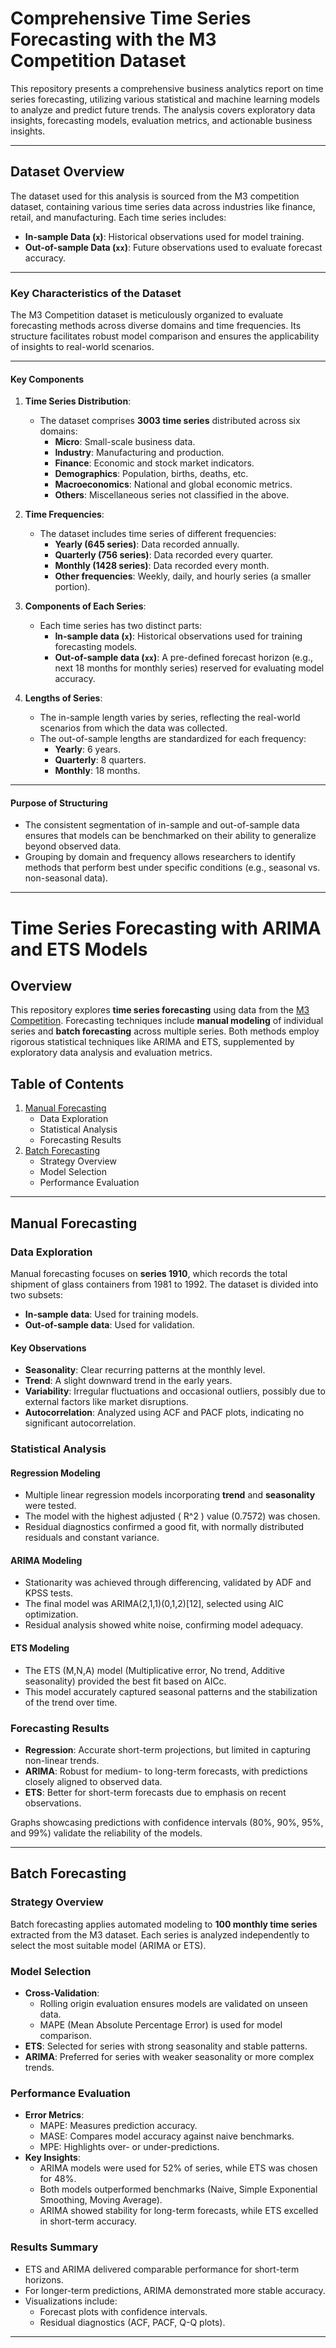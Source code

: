 # Comprehensive Time Series Forecasting with the M3 Competition Dataset

This repository presents a comprehensive business analytics report on time series forecasting, utilizing various statistical and machine learning models to analyze and predict future trends. The analysis covers exploratory data insights, forecasting models, evaluation metrics, and actionable business insights.

---

## Dataset Overview

The dataset used for this analysis is sourced from the M3 competition dataset, containing various time series data across industries like finance, retail, and manufacturing. Each time series includes:
- **In-sample Data (`x`)**: Historical observations used for model training.
- **Out-of-sample Data (`xx`)**: Future observations used to evaluate forecast accuracy.

---

### Key Characteristics of the Dataset

The M3 Competition dataset is meticulously organized to evaluate forecasting methods across diverse domains and time frequencies. Its structure facilitates robust model comparison and ensures the applicability of insights to real-world scenarios.

---

#### Key Components
1. **Time Series Distribution**:
   - The dataset comprises **3003 time series** distributed across six domains:
     - **Micro**: Small-scale business data.
     - **Industry**: Manufacturing and production.
     - **Finance**: Economic and stock market indicators.
     - **Demographics**: Population, births, deaths, etc.
     - **Macroeconomics**: National and global economic metrics.
     - **Others**: Miscellaneous series not classified in the above.

2. **Time Frequencies**:
   - The dataset includes time series of different frequencies:
     - **Yearly (645 series)**: Data recorded annually.
     - **Quarterly (756 series)**: Data recorded every quarter.
     - **Monthly (1428 series)**: Data recorded every month.
     - **Other frequencies**: Weekly, daily, and hourly series (a smaller portion).

3. **Components of Each Series**:
   - Each time series has two distinct parts:
     - **In-sample data (`x`)**: Historical observations used for training forecasting models.
     - **Out-of-sample data (`xx`)**: A pre-defined forecast horizon (e.g., next 18 months for monthly series) reserved for evaluating model accuracy.

4. **Lengths of Series**:
   - The in-sample length varies by series, reflecting the real-world scenarios from which the data was collected.
   - The out-of-sample lengths are standardized for each frequency:
     - **Yearly**: 6 years.
     - **Quarterly**: 8 quarters.
     - **Monthly**: 18 months.

---

#### Purpose of Structuring
- The consistent segmentation of in-sample and out-of-sample data ensures that models can be benchmarked on their ability to generalize beyond observed data.
- Grouping by domain and frequency allows researchers to identify methods that perform best under specific conditions (e.g., seasonal vs. non-seasonal data).

---

# Time Series Forecasting with ARIMA and ETS Models

## Overview
This repository explores **time series forecasting** using data from the [M3 Competition](https://forecasters.org/resources/time-series-data/m3-competition/). Forecasting techniques include **manual modeling** of individual series and **batch forecasting** across multiple series. Both methods employ rigorous statistical techniques like ARIMA and ETS, supplemented by exploratory data analysis and evaluation metrics.

## Table of Contents
1. [Manual Forecasting](#manual-forecasting)
   - Data Exploration
   - Statistical Analysis
   - Forecasting Results
2. [Batch Forecasting](#batch-forecasting)
   - Strategy Overview
   - Model Selection
   - Performance Evaluation

---

## Manual Forecasting

### Data Exploration
Manual forecasting focuses on **series 1910**, which records the total shipment of glass containers from 1981 to 1992. The dataset is divided into two subsets:
- **In-sample data**: Used for training models.
- **Out-of-sample data**: Used for validation.

#### Key Observations
- **Seasonality**: Clear recurring patterns at the monthly level.
- **Trend**: A slight downward trend in the early years.
- **Variability**: Irregular fluctuations and occasional outliers, possibly due to external factors like market disruptions.
- **Autocorrelation**: Analyzed using ACF and PACF plots, indicating no significant autocorrelation.

### Statistical Analysis
#### Regression Modeling
- Multiple linear regression models incorporating **trend** and **seasonality** were tested.
- The model with the highest adjusted \( R^2 \) value (0.7572) was chosen.
- Residual diagnostics confirmed a good fit, with normally distributed residuals and constant variance.

#### ARIMA Modeling
- Stationarity was achieved through differencing, validated by ADF and KPSS tests.
- The final model was ARIMA(2,1,1)(0,1,2)[12], selected using AIC optimization.
- Residual analysis showed white noise, confirming model adequacy.

#### ETS Modeling
- The ETS (M,N,A) model (Multiplicative error, No trend, Additive seasonality) provided the best fit based on AICc.
- This model accurately captured seasonal patterns and the stabilization of the trend over time.

### Forecasting Results
- **Regression**: Accurate short-term projections, but limited in capturing non-linear trends.
- **ARIMA**: Robust for medium- to long-term forecasts, with predictions closely aligned to observed data.
- **ETS**: Better for short-term forecasts due to emphasis on recent observations.

Graphs showcasing predictions with confidence intervals (80%, 90%, 95%, and 99%) validate the reliability of the models.

---

## Batch Forecasting

### Strategy Overview
Batch forecasting applies automated modeling to **100 monthly time series** extracted from the M3 dataset. Each series is analyzed independently to select the most suitable model (ARIMA or ETS).

### Model Selection
- **Cross-Validation**:
  - Rolling origin evaluation ensures models are validated on unseen data.
  - MAPE (Mean Absolute Percentage Error) is used for model comparison.
- **ETS**: Selected for series with strong seasonality and stable patterns.
- **ARIMA**: Preferred for series with weaker seasonality or more complex trends.

### Performance Evaluation
- **Error Metrics**:
  - MAPE: Measures prediction accuracy.
  - MASE: Compares model accuracy against naive benchmarks.
  - MPE: Highlights over- or under-predictions.
- **Key Insights**:
  - ARIMA models were used for 52% of series, while ETS was chosen for 48%.
  - Both models outperformed benchmarks (Naive, Simple Exponential Smoothing, Moving Average).
  - ARIMA showed stability for long-term forecasts, while ETS excelled in short-term accuracy.

### Results Summary
- ETS and ARIMA delivered comparable performance for short-term horizons.
- For longer-term predictions, ARIMA demonstrated more stable accuracy.
- Visualizations include:
  - Forecast plots with confidence intervals.
  - Residual diagnostics (ACF, PACF, Q-Q plots).

---
